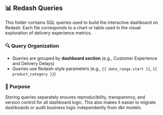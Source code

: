 
## 📊 Redash Queries

This folder contains SQL queries used to build the interactive dashboard on Redash. Each file corresponds to a chart or table used in the visual exploration of delivery experience metrics.

### 🔍 Query Organization

- Queries are grouped by **dashboard section** (e.g., Customer Experience and Delivery Delays)
- Queries use Redash-style parameters (e.g., `{{ date_range.start }}`, `{{ product_category }}`)

### 🧭 Purpose

Storing queries separately ensures reproducibility, transparency, and version control for all dashboard logic. This also makes it easier to migrate dashboards or audit business logic independently from dbt models.
